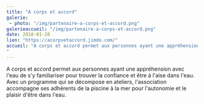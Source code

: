 ```yaml
---
title: "A corps et accord"
galerie:
 - photo: "/img/partenaire-a-corps-et-accord.png"
galerieaccueil: "/img/partenaire-a-corps-et-accord.png"
date: 2018-01-28
lien: "https://acorpsetaccord.jimdo.com/"
accueil: "A corps et accord permet aux personnes ayant une appréhension avec l'eau de s'y familiariser pour trouver la confiance et être à l'aise dans l'eau. Avec un programme qui se décompose en ateliers, l'association accompagne ses adhérents de la piscine à la mer pour l'autonomie et le plaisir d'être dans l'eau.
"
---
```

A corps et accord permet aux personnes ayant une appréhension avec l'eau de s'y familiariser pour trouver la confiance et être à l'aise dans l'eau. Avec un programme qui se décompose en ateliers, l'association accompagne ses adhérents de la piscine à la mer pour l'autonomie et le plaisir d'être dans l'eau.
